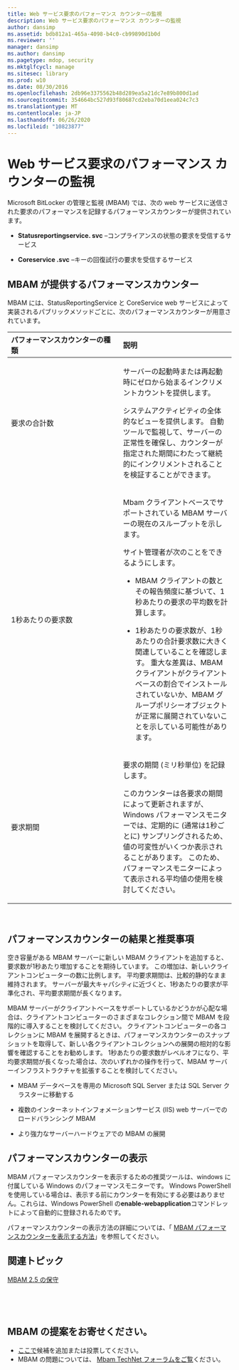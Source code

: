 ```yaml
---
title: Web サービス要求のパフォーマンス カウンターの監視
description: Web サービス要求のパフォーマンス カウンターの監視
author: dansimp
ms.assetid: bdb812a1-465a-4098-b4c0-cb99890d1b0d
ms.reviewer: ''
manager: dansimp
ms.author: dansimp
ms.pagetype: mdop, security
ms.mktglfcycl: manage
ms.sitesec: library
ms.prod: w10
ms.date: 08/30/2016
ms.openlocfilehash: 2db96e3375562b48d289ea5a21dc7e89b800d1ad
ms.sourcegitcommit: 354664bc527d93f80687cd2eba70d1eea024c7c3
ms.translationtype: MT
ms.contentlocale: ja-JP
ms.lasthandoff: 06/26/2020
ms.locfileid: "10823877"
---
```

# Web サービス要求のパフォーマンス カウンターの監視


Microsoft BitLocker の管理と監視 (MBAM) では、次の web サービスに送信された要求のパフォーマンスを記録するパフォーマンスカウンターが提供されています。

-   **Statusreportingservice. svc** –コンプライアンスの状態の要求を受信するサービス

-   **Coreservice .svc** –キーの回復試行の要求を受信するサービス

## MBAM が提供するパフォーマンスカウンター


MBAM には、StatusReportingService と CoreService web サービスによって実装されるパブリックメソッドごとに、次のパフォーマンスカウンターが用意されています。

<table>
<colgroup>
<col width="50%" />
<col width="50%" />
</colgroup>
<thead>
<tr class="header">
<th align="left">パフォーマンスカウンターの種類</th>
<th align="left">説明</th>
</tr>
</thead>
<tbody>
<tr class="odd">
<td align="left"><p>要求の合計数</p></td>
<td align="left"><p>サーバーの起動時または再起動時にゼロから始まるインクリメントカウントを提供します。</p>
<p>システムアクティビティの全体的なビューを提供します。 自動ツールで監視して、サーバーの正常性を確保し、カウンターが指定された期間にわたって継続的にインクリメントされることを検証することができます。</p></td>
</tr>
<tr class="even">
<td align="left"><p>1秒あたりの要求数</p></td>
<td align="left"><p>Mbam クライアントベースでサポートされている MBAM サーバーの現在のスループットを示します。</p>
<p>サイト管理者が次のことをできるようにします。</p>
<ul>
<li><p>MBAM クライアントの数とその報告頻度に基づいて、1秒あたりの要求の平均数を計算します。</p></li>
<li><p>1秒あたりの要求数が、1秒あたりの合計要求数に大きく関連していることを確認します。 重大な差異は、MBAM クライアントがクライアントベースの割合でインストールされていないか、MBAM グループポリシーオブジェクトが正常に展開されていないことを示している可能性があります。</p></li>
</ul></td>
</tr>
<tr class="odd">
<td align="left"><p>要求期間</p></td>
<td align="left"><p>要求の期間 (ミリ秒単位) を記録します。</p>
<p>このカウンターは各要求の期間によって更新されますが、Windows パフォーマンスモニターでは、定期的に (通常は1秒ごとに) サンプリングされるため、値の可変性がいくつか表示されることがあります。 このため、パフォーマンスモニターによって表示される平均値の使用を検討してください。</p></td>
</tr>
</tbody>
</table>

 

## パフォーマンスカウンターの結果と推奨事項


空き容量がある MBAM サーバーに新しい MBAM クライアントを追加すると、要求数が1秒あたり増加することを期待しています。 この増加は、新しいクライアントコンピューターの数に比例します。 平均要求期間は、比較的静的なまま維持されます。 サーバーが最大キャパシティに近づくと、1秒あたりの要求が平準化され、平均要求期間が長くなります。

MBAM サーバーがクライアントベースをサポートしているかどうかが心配な場合は、クライアントコンピューターのさまざまなコレクション間で MBAM を段階的に導入することを検討してください。 クライアントコンピューターの各コレクションに MBAM を展開するときは、パフォーマンスカウンターのスナップショットを取得して、新しい各クライアントコレクションへの展開の相対的な影響を確認することをお勧めします。 1秒あたりの要求数がレベルオフになり、平均要求期間が長くなった場合は、次のいずれかの操作を行って、MBAM サーバーインフラストラクチャを拡張することを検討してください。

-   MBAM データベースを専用の Microsoft SQL Server または SQL Server クラスターに移動する

-   複数のインターネットインフォメーションサービス (IIS) web サーバーでのロードバランシング MBAM

-   より強力なサーバーハードウェアでの MBAM の展開

## パフォーマンスカウンターの表示


MBAM パフォーマンスカウンターを表示するための推奨ツールは、windows に付属している Windows のパフォーマンスモニターです。 Windows PowerShell を使用している場合は、表示する前にカウンターを有効にする必要はありません。これらは、Windows PowerShell の**enable-webapplication**コマンドレットによって自動的に登録されるためです。

パフォーマンスカウンターの表示方法の詳細については、「 [MBAM パフォーマンスカウンターを表示する方法](https://go.microsoft.com/fwlink/?LinkId=393457)」を参照してください。



## 関連トピック


[MBAM 2.5 の保守](maintaining-mbam-25.md)

 

 


## MBAM の提案をお寄せください。
- [ここで](http://mbam.uservoice.com/forums/268571-microsoft-bitlocker-administration-and-monitoring)候補を追加または投票してください。 
- MBAM の問題については、 [Mbam TechNet フォーラムをご覧](https://social.technet.microsoft.com/Forums/home?forum=mdopmbam)ください。


